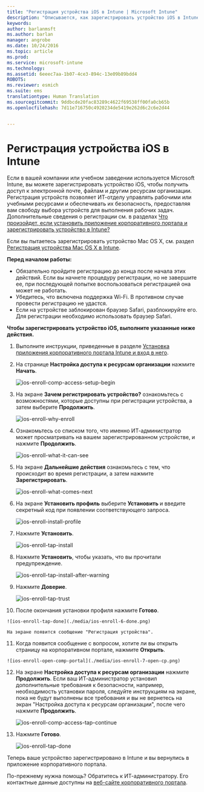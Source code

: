 ```yaml
---
title: "Регистрация устройства iOS в Intune | Microsoft Intune"
description: "Описывается, как зарегистрировать устройство iOS в Intune."
keywords: 
author: barlanmsft
ms.author: barlan
manager: angrobe
ms.date: 10/24/2016
ms.topic: article
ms.prod: 
ms.service: microsoft-intune
ms.technology: 
ms.assetid: 6eeec7aa-1b07-4ce3-894c-13e09b89bdd4
ROBOTS: 
ms.reviewer: esmich
ms.suite: ems
translationtype: Human Translation
ms.sourcegitcommit: 9ddbcde20fac83289c4622f69538ff00fa0cb65b
ms.openlocfilehash: 7d11e716750c4920234de5419e262d6c2c6e2d44


---
```



# <a name="enroll-your-ios-device-in-intune"></a>Регистрация устройства iOS в Intune

Если в вашей компании или учебном заведении используется Microsoft Intune, вы можете зарегистрировать устройство iOS, чтобы получить доступ к электронной почте, файлам и другим ресурсам организации. Регистрация устройств позволяет ИТ-отделу управлять рабочими или учебными ресурсами и обеспечивать их безопасность, предоставляя вам свободу выбора устройств для выполнения рабочих задач. Дополнительные сведения о регистрации см. в разделах [Что произойдет, если установить приложение корпоративного портала и зарегистрировать устройство в Intune?](what-happens-if-you-install-the-company-portal-app-and-enroll-your-device-in-intune-ios.md)

Если вы пытаетесь зарегистрировать устройство Mac OS X, см. раздел [Регистрация устройства Mac OS X в Intune](enroll-your-device-in-intune-mac-os-x.md).

**Перед началом работы:**

- Обязательно пройдите регистрацию до конца после начала этих действий. Если вы начнете процедуру регистрации, но не завершите ее, при последующей попытке воспользоваться регистрацией она может не работать.
- Убедитесь, что включена поддержка Wi-Fi. В противном случае провести регистрацию не удастся.
- Если на устройстве заблокирован браузер Safari, разблокируйте его. Для регистрации необходимо использовать браузер Safari.


**Чтобы зарегистрировать устройство iOS, выполните указанные ниже действия.**

1.  Выполните инструкции, приведенные в разделе [Установка приложения корпоративного портала Intune и вход в него](install-and-sign-in-to-the-intune-company-portal-app-ios.md).

2. На странице **Настройка доступа к ресурсам организации** нажмите **Начать**.

    ![ios-enroll-comp-access-setup-begin](./media/ios-enroll-1a-comp-access-setup.png)

3. На экране **Зачем регистрировать устройство?** ознакомьтесь с возможностями, которые доступны при регистрации устройства, а затем выберите **Продолжить**.

    ![ios-enroll-why-enroll](./media/ios-enroll-1b-why-enroll.png)

4. Ознакомьтесь со списком того, что именно ИТ-администратор может просматривать на вашем зарегистрированном устройстве, и нажмите **Продолжить**.

    ![ios-enroll-what-it-can-see](./media/ios-enroll-1c-we-care-privacy.png)

5.  На экране **Дальнейшие действия** ознакомьтесь с тем, что происходит во время регистрации, а затем нажмите **Зарегистрировать**.

    ![ios-enroll-what-comes-next](./media/ios-enroll-1d-what-comes-next.png)

6.  На экране **Установить профиль** выберите **Установить** и введите секретный код при появлении соответствующего запроса.

    ![ios-enroll-install-profile](./media/ios-enroll-2-mgt-profile-install.png)

7.  Нажмите **Установить**.

    ![ios-enroll-tap-install](./media/ios-enroll-3-mgt-profile-install-2.png)    

8.  Нажмите **Установить**, чтобы указать, что вы прочитали предупреждение.

    ![ios-enroll-tap-install-after-warning](./media/ios-enroll-4-warning.png)

9.  Нажмите **Доверие**.

    ![ios-enroll-tap-trust](./media/ios-enroll-5-trust.png)

10.  После окончания установки профиля нажмите **Готово**.

    ![ios-enroll-tap-done](./media/ios-enroll-6-done.png)

    На экране появится сообщение "Регистрация устройства".

11.  Когда появится сообщение с вопросом, хотите ли вы открыть страницу на корпоративном портале, нажмите **Открыть**.

    ![ios-enroll-open-comp-portal](./media/ios-enroll-7-open-cp.png)

12. На экране **Настройка доступа к ресурсам организации** нажмите **Продолжить**. Если ваш ИТ-администратор установил дополнительные требования к безопасности, например, необходимость установки пароля, следуйте инструкциям на экране, пока не будут выполнены все требования и вы не вернетесь на экран "Настройка доступа к ресурсам организации", после чего нажмите **Продолжить**.

    ![ios-enroll-comp-access-tap-continue](./media/ios-enroll-8-comp-access-setup-compliance.png)

13. Нажмите **Готово**.

    ![ios-enroll-tap-done](./media/ios-enroll-9-comp-access-setup-complete.png)

Теперь ваше устройство зарегистрировано в Intune и вы вернулись в приложение корпоративного портала.


По-прежнему нужна помощь? Обратитесь к ИТ-администратору. Его контактные данные доступны на [веб-сайте корпоративного портала](http://portal.manage.microsoft.com).



<!--HONumber=Nov16_HO1-->



